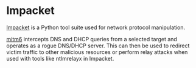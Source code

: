 # Impacket

[Impacket](https://github.com/SecureAuthCorp/impacket) is a Python tool suite used for network protocol manipulation.

[mitm6](https://github.com/dirkjanm/mitm6) intercepts DNS and DHCP queries from a selected target and operates as a rogue DNS/DHCP server. This can then be used to redirect victim traffic to other malicious resources or perform relay attacks when used with tools like ntlmrelayx in Impacket.